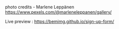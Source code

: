 photo credits - Marlene Leppänen https://www.pexels.com/@marleneleppanen/gallery/

Live preview : https://bemimg.github.io/sign-up-form/
